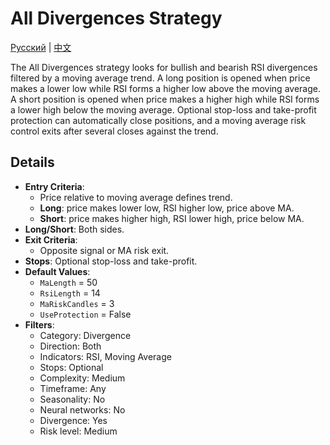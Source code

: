 # All Divergences Strategy
[Русский](README_ru.md) | [中文](README_cn.md)

The All Divergences strategy looks for bullish and bearish RSI divergences filtered by a moving average trend. A long position is opened when price makes a lower low while RSI forms a higher low above the moving average. A short position is opened when price makes a higher high while RSI forms a lower high below the moving average. Optional stop-loss and take-profit protection can automatically close positions, and a moving average risk control exits after several closes against the trend.

## Details

- **Entry Criteria**:
  - Price relative to moving average defines trend.
  - **Long**: price makes lower low, RSI higher low, price above MA.
  - **Short**: price makes higher high, RSI lower high, price below MA.
- **Long/Short**: Both sides.
- **Exit Criteria**:
  - Opposite signal or MA risk exit.
- **Stops**: Optional stop-loss and take-profit.
- **Default Values**:
  - `MaLength` = 50
  - `RsiLength` = 14
  - `MaRiskCandles` = 3
  - `UseProtection` = False
- **Filters**:
  - Category: Divergence
  - Direction: Both
  - Indicators: RSI, Moving Average
  - Stops: Optional
  - Complexity: Medium
  - Timeframe: Any
  - Seasonality: No
  - Neural networks: No
  - Divergence: Yes
  - Risk level: Medium
